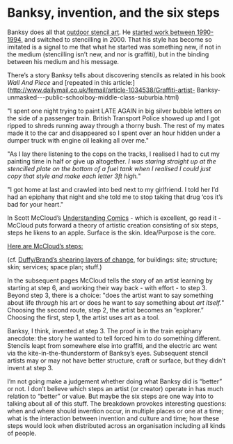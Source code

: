# Banksy, invention, and the six steps

Banksy does all that [outdoor stencil
art](http://www.banksy.co.uk/outdoors/index.html). He [started work between
1990-1994,](http://en.wikipedia.org/wiki/Banksy) and switched to stencilling
in 2000. That his style has become so imitated is a signal to me that what he
started was something new, if not in the medium (stencilling isn’t new, and
nor is graffiti), but in the binding between his medium and his message.

There’s a story Banksy tells about discovering stencils as related in his book
_Wall And Piece_ and [repeated in this
article:](http://www.dailymail.co.uk/femail/article-1034538/Graffiti-artist-
Banksy-unmasked---public-schoolboy-middle-class-suburbia.html)

"I spent one night trying to paint LATE AGAIN in big silver bubble letters on
the side of a passenger train. British Transport Police showed up and I got
ripped to shreds running away through a thorny bush. The rest of my mates made
it to the car and disappeared so I spent over an hour hidden under a dumper
truck with engine oil leaking all over me."

"As I lay there listening to the cops on the tracks, I realised I had to cut
my painting time in half or give up altogether. _I was staring straight up at
the stencilled plate on the bottom of a fuel tank when I realised I could just
copy that style and make each letter 3ft high._"

"I got home at last and crawled into bed next to my girlfriend. I told her I’d
had an epiphany that night and she told me to stop taking that drug ‘cos it’s
bad for your heart."

In Scott McCloud’s [Understanding
Comics](http://en.wikipedia.org/wiki/Understanding_Comics) \- which is
excellent, go read it - McCloud puts forward a theory of artistic creation
consisting of six steps, steps he likens to an apple. Surface is the skin.
Idea/Purpose is the core.

[Here are McCloud’s steps:](http://www.flickr.com/photos/ebb/6993782871/)

(cf. [Duffy/Brand’s shearing layers of
change,](http://en.wikipedia.org/wiki/Shearing_layers) for buildings: site;
structure; skin; services; space plan; stuff.)

In the subsequent pages McCloud tells the story of an artist learning by
starting at step 6, and working their way back - with effort - to step 3.
Beyond step 3, there is a choice: "does the artist want to say something about
life _through_ his art or does he want to say something about _art itself._"
Choosing the second route, step 2, the artist becomes an “explorer.” Choosing
the first, step 1, the artist uses art as a tool.

Banksy, I think, invented at step 3. The proof is in the train epiphany
anecdote: the story he wanted to tell forced him to do something different.
Stencils leapt from somewhere else into graffiti, and the electric arc went
via the kite-in-the-thunderstorm of Banksy’s eyes. Subsequent stencil artists
may or may not have better structure, craft or surface, but they didn’t invent
at step 3.

I’m not going make a judgement whether doing what Banksy did is “better” or
not. I don’t believe which steps an artist (or creator) operate in has much
relation to “better” or value. But maybe the six steps are one way into to
talking about all of this stuff. The breakdown provokes interesting questions:
when and where should invention occur, in multiple places or one at a time;
what is the interaction between invention and culture and time; how these
steps would look when distributed across an organisation including all kinds
of people.
